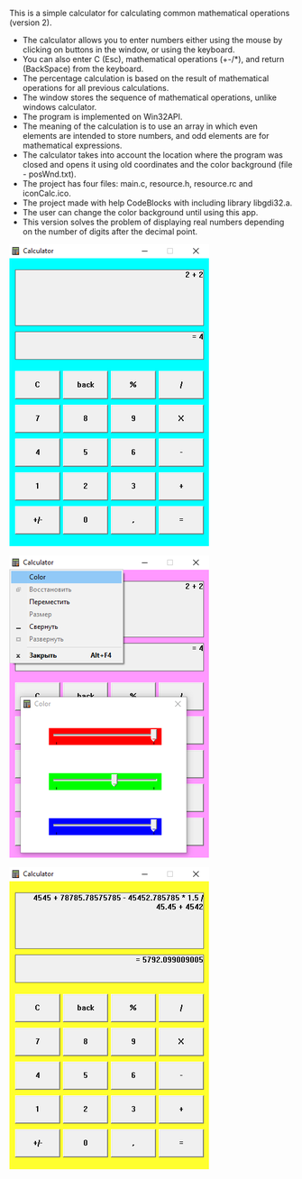 This is a simple calculator for calculating common mathematical operations (version 2).
- The calculator allows you to enter numbers either using the mouse by clicking on buttons in the window, or using the keyboard.
- You can also enter C (Esc), mathematical operations (+-/*), and return (BackSpace) from the keyboard.
- The percentage calculation is based on the result of mathematical operations for all previous calculations.
- The window stores the sequence of mathematical operations, unlike windows calculator.
- The program is implemented on Win32API.
- The meaning of the calculation is to use an array in which even elements are intended to store numbers, and odd elements are for mathematical expressions.
- The calculator takes into account the location where the program was closed and opens it using old coordinates and the color background (file - posWnd.txt).
- The project has four files: main.c, resource.h, resource.rc and iconCalc.ico.
- The project made with help CodeBlocks with including library libgdi32.a.
- The user can change the color background until using this app.
- This version solves the problem of displaying real numbers depending on the number of digits after the decimal point.

![Image alt](https://github.com/Alex-0024/Calculator-WIN32API-version-2/blob/main/CalcShow_0.png)

![Image alt](https://github.com/Alex-0024/Calculator-WIN32API-version-2/blob/main/CalcShow_1.png)

![Image alt](https://github.com/Alex-0024/Calculator-WIN32API-version-2/blob/main/CalcShow_2.png)
